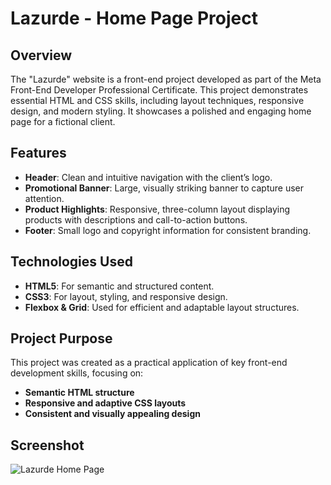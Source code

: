 # Lazurde - Home Page Project

## Overview
The "Lazurde" website is a front-end project developed as part of the Meta Front-End Developer Professional Certificate. This project demonstrates essential HTML and CSS skills, including layout techniques, responsive design, and modern styling. It showcases a polished and engaging home page for a fictional client.

## Features
- **Header**: Clean and intuitive navigation with the client’s logo.
- **Promotional Banner**: Large, visually striking banner to capture user attention.
- **Product Highlights**: Responsive, three-column layout displaying products with descriptions and call-to-action buttons.
- **Footer**: Small logo and copyright information for consistent branding.

## Technologies Used
- **HTML5**: For semantic and structured content.
- **CSS3**: For layout, styling, and responsive design.
- **Flexbox & Grid**: Used for efficient and adaptable layout structures.

## Project Purpose
This project was created as a practical application of key front-end development skills, focusing on:
- **Semantic HTML structure**
- **Responsive and adaptive CSS layouts**
- **Consistent and visually appealing design**

## Screenshot
![Lazurde Home Page](screenshot/screenshot.png)
